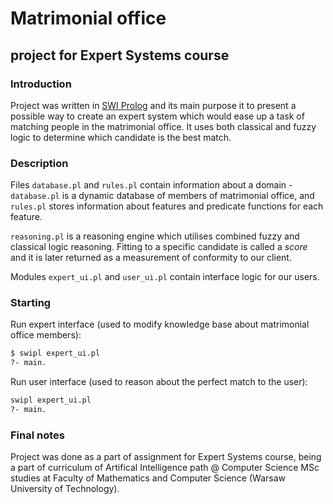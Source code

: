 # Matrimonial office
## project for Expert Systems course

### Introduction
Project was written in [SWI Prolog](http://www.swi-prolog.org/) and its main purpose it to present a possible way to create an expert system which would ease up a task of matching people in the matrimonial office. It uses both classical and fuzzy logic to determine which candidate is the best match. 

### Description

Files `database.pl` and `rules.pl` contain information about a domain - `database.pl` is a dynamic database of members of matrimonial office, and `rules.pl` stores information about features and predicate functions for each feature.

`reasoning.pl` is a reasoning engine which utilises combined fuzzy and classical logic reasoning. Fitting to a specific candidate is called a _score_ and it is later returned as a measurement of conformity to our client.

Modules `expert_ui.pl` and `user_ui.pl` contain interface logic for our users.

### Starting

Run expert interface (used to modify knowledge base about matrimonial office members):
```bash
$ swipl expert_ui.pl
?- main.
```

Run user interface (used to reason about the perfect match to the user):
```bash
swipl expert_ui.pl
?- main.
```
### Final notes
Project was done as a part of assignment for Expert Systems course, being a part of curriculum of Artifical Intelligence path @ Computer Science MSc studies at Faculty of Mathematics and Computer Science (Warsaw University of Technology).
